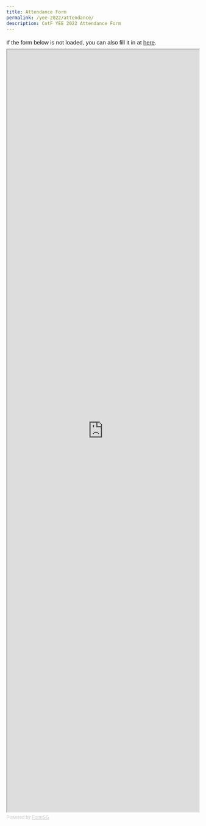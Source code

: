 ```yaml
---
title: Attendance Form
permalink: /yee-2022/attendance/
description: CotF YEE 2022 Attendance Form
---
```


<div style="font-family:Sans-Serif;font-size:15px;color:#000;opacity:0.9;padding-top:5px;padding-bottom:8px">If the form below is not loaded, you can also fill it in at <a href="https://form.gov.sg/#!/63719a1a3715fc0012f9faca">here</a>.</div>

<!-- Change the width and height values to suit you best -->
<iframe id="iframe" src="https://form.gov.sg/#!/63719a1a3715fc0012f9faca" style="width:100%;height:2000px"></iframe>

<div style="font-family:Sans-Serif;font-size:12px;color:#999;opacity:0.5;padding-top:5px">Powered by <a href="https://form.gov.sg" style="color: #999">FormSG</a></div>